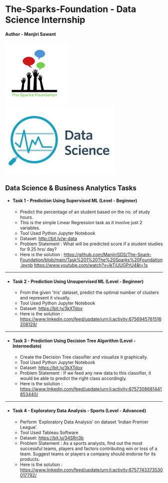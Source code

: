 # The-Sparks-Foundation - Data Science Internship 

#### Author - Manjiri Sawant



![alt text](https://github.com/ManjiriSDS/The-Spark-Foundation/blob/main/1519895156650.png) 
![alt text](https://github.com/ManjiriSDS/The-Spark-Foundation/blob/main/cover_updated.jpg)


## Data Science & Business Analytics Tasks



* #### Task 1 - Prediction Using Supervised ML (Level - Beginner)
  - Predict the percentage of an student based on the no. of study hours.
  - This is the simple Linear Regression task as it involve just 2 variables.
  - Tool  Used Python Jupyter Notebook
  - Dataset: http://bit.ly/w-data
  - Problem Statement : What will be predicted score if a student studies for 9.25 hrs/ day?
  - Here is the solution : 
    https://github.com/ManjiriSDS/The-Spark-Foundation/blob/main/Task%201%20The%20Sparks%20Foundation.ipynb
    https://www.youtube.com/watch?v=lkTiUUGPrU4&t=1s 

------------------------------------------------------------------------------------------------------

* #### Task 2 - Prediction Using Unsupervised ML (Level - Beginner)
  - From the given 'Iris' dataset, predict the optimal number of clusters and represent it visually.
  - Tool Used Python Jupyter Notebook
  - Dataset: https://bit.ly/3kXTdox
  - Here is the solution : https://www.linkedin.com/feed/update/urn:li:activity:6756945761516208129/
 
 -------------------------------------------------------------------------------------------------------

* #### Task 3 - Prediction Using Decision Tree Algorithm (Level - Intermediate)
  - Create the Decision Tree classifier and visualize it graphically.
  - Tool Used Python Jupyter Notebook
  - Dataset: https://bit.ly/3kXTdox
  - Problem Statement : If we feed any new data to this classifier, it would be able to predict the right class accordingly.
  - Here is the solution : https://www.linkedin.com/feed/update/urn:li:activity:6757308681441853440/

---------------------------------------------------------------------------------------------------------

* #### Task 4 - Exploratory Data Analysis - Sports (Level - Advanced)
  - Perform ‘Exploratory Data Analysis’ on dataset ‘Indian Premier League’.
  - Tool Used Tableau Software
  - Dataset: https://bit.ly/34SRn3b
  - Problem Statement : As a sports analysts, find out the most successful teams, players and factors contributing win or loss of a team. 
                        Suggest teams or players a company should endorse for its products.
  - Here is the solution : https://www.linkedin.com/feed/update/urn:li:activity:6757743373530017792/
